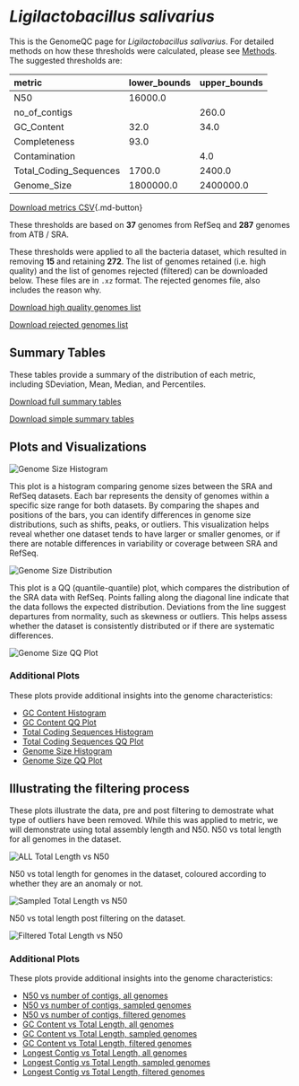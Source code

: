 # *Ligilactobacillus salivarius*

This is the GenomeQC page for *Ligilactobacillus salivarius*. For detailed methods on how these thresholds were calculated, please see [Methods](../../methods.md).
The suggested thresholds are: 

| metric                 | lower_bounds   | upper_bounds   |
|:-----------------------|:---------------|:---------------|
| N50                    | 16000.0        |                |
| no_of_contigs          |                | 260.0          |
| GC_Content             | 32.0           | 34.0           |
| Completeness           | 93.0           |                |
| Contamination          |                | 4.0            |
| Total_Coding_Sequences | 1700.0         | 2400.0         |
| Genome_Size            | 1800000.0      | 2400000.0      |

[Download metrics CSV](Ligilactobacillus_salivarius_metrics.csv){.md-button}


These thresholds are based on **37** genomes from RefSeq and **287** genomes from ATB / SRA.

These thresholds were applied to all the bacteria dataset, which resulted in removing **15** and retaining **272**.
The list of genomes retained (i.e. high quality) and the list of genomes rejected (filtered) can be downloaded below. These files are in `.xz` format. The rejected genomes file, also includes the reason why.

[Download high quality genomes list](Ligilactobacillus_salivarius_high_quality_genomes.csv.xz)


[Download rejected genomes list](Ligilactobacillus_salivarius_filtered_out_genomes.csv.xz)



## Summary Tables
These tables provide a summary of the distribution of each metric, including SDeviation, Mean, Median, and Percentiles.

[Download full summary tables](summary.csv)

[Download simple summary tables](selected_summary.csv)

## Plots and Visualizations

![Genome Size Histogram](Genome_Size_refseq_histogram_kde.png)

This plot is a histogram comparing genome sizes between the SRA and RefSeq datasets. Each bar represents the density of genomes within a specific size range for both datasets. By comparing the shapes and positions of the bars, you can identify differences in genome size distributions, such as shifts, peaks, or outliers. This visualization helps reveal whether one dataset tends to have larger or smaller genomes, or if there are notable differences in variability or coverage between SRA and RefSeq.

![Genome Size Distribution](Genome_Size_refseq_histogram_kde.png)

This plot is a QQ (quantile-quantile) plot, which compares the distribution of the SRA data with RefSeq. Points falling along the diagonal line indicate that the data follows the expected distribution. Deviations from the line suggest departures from normality, such as skewness or outliers. This helps assess whether the dataset is consistently distributed or if there are systematic differences.

![Genome Size QQ Plot](Genome_Size_refseq_qqplot.png)

### Additional Plots

These plots provide additional insights into the genome characteristics:

- [GC Content Histogram](GC_Content_refseq_histogram_kde.png)
- [GC Content QQ Plot](GC_Content_refseq_qqplot.png)
- [Total Coding Sequences Histogram](Total_Coding_Sequences_refseq_histogram_kde.png)
- [Total Coding Sequences QQ Plot](Total_Coding_Sequences_refseq_qqplot.png)
- [Genome Size Histogram](Genome_Size_refseq_histogram_kde.png)
- [Genome Size QQ Plot](Genome_Size_refseq_qqplot.png)
## Illustrating the filtering process
These plots illustrate the data, pre and post filtering to demostrate what type of outliers have been removed. While this was applied to metric, we will demonstrate using total assembly length and N50.
N50 vs total length for all genomes in the dataset.

![ALL Total Length vs N50](Ligilactobacillus_salivarius_all_total_length_N50.png)

N50 vs total length for genomes in the dataset, coloured according to whether they are an anomaly or not.

![Sampled Total Length vs N50](Ligilactobacillus_salivarius_sample_total_length_N50.png)

N50 vs total length post filtering on the dataset.

![Filtered Total Length vs N50](Ligilactobacillus_salivarius_filt_total_length_N50.png)

### Additional Plots

These plots provide additional insights into the genome characteristics:

- [N50 vs number of contigs, all genomes](Ligilactobacillus_salivarius_all_N50_number.png)
- [N50 vs number of contigs, sampled genomes](Ligilactobacillus_salivarius_sample_N50_number.png)
- [N50 vs number of contigs, filtered genomes](Ligilactobacillus_salivarius_filt_N50_number.png)
- [GC Content vs Total Length, all genomes](Ligilactobacillus_salivarius_all_total_length_GC_Content.png)
- [GC Content vs Total Length, sampled genomes](Ligilactobacillus_salivarius_sample_total_length_GC_Content.png)
- [GC Content vs Total Length, filtered genomes](Ligilactobacillus_salivarius_filt_total_length_GC_Content.png)
- [Longest Contig vs Total Length, all genomes](Ligilactobacillus_salivarius_all_total_length_longest.png)
- [Longest Contig vs Total Length, sampled genomes](Ligilactobacillus_salivarius_sample_total_length_longest.png)
- [Longest Contig vs Total Length, filtered genomes](Ligilactobacillus_salivarius_filt_total_length_longest.png)
